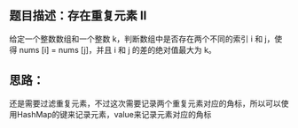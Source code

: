 ## 题目描述：存在重复元素 II
给定一个整数数组和一个整数 k，判断数组中是否存在两个不同的索引 i 和 j，使得 nums [i] = nums [j]，并且 i 和 j 的差的绝对值最大为 k。

## 思路：
还是需要过滤重复元素，不过这次需要记录两个重复元素对应的角标，所以可以使用HashMap的键来记录元素，value来记录元素对应的角标